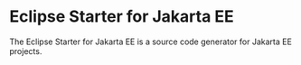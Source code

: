 # Eclipse Starter for Jakarta EE

The Eclipse Starter for Jakarta EE is a source code generator for Jakarta EE projects.